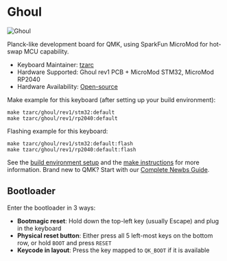 # Ghoul

![Ghoul](https://i.imgur.com/T8wp7cE.jpg)

Planck-like development board for QMK, using SparkFun MicroMod for hot-swap MCU capability.

* Keyboard Maintainer: [tzarc](https://github.com/tzarc)
* Hardware Supported: Ghoul rev1 PCB + MicroMod STM32, MicroMod RP2040
* Hardware Availability: [Open-source](https://github.com/tzarc/ghoul)

Make example for this keyboard (after setting up your build environment):

    make tzarc/ghoul/rev1/stm32:default
    make tzarc/ghoul/rev1/rp2040:default

Flashing example for this keyboard:

    make tzarc/ghoul/rev1/stm32:default:flash
    make tzarc/ghoul/rev1/rp2040:default:flash

See the [build environment setup](https://docs.qmk.fm/#/getting_started_build_tools) and the [make instructions](https://docs.qmk.fm/#/getting_started_make_guide) for more information. Brand new to QMK? Start with our [Complete Newbs Guide](https://docs.qmk.fm/#/newbs).

## Bootloader

Enter the bootloader in 3 ways:

* **Bootmagic reset**: Hold down the top-left key (usually Escape) and plug in the keyboard
* **Physical reset button**: Either press all 5 left-most keys on the bottom row, or hold `BOOT` and press `RESET`
* **Keycode in layout**: Press the key mapped to `QK_BOOT` if it is available
